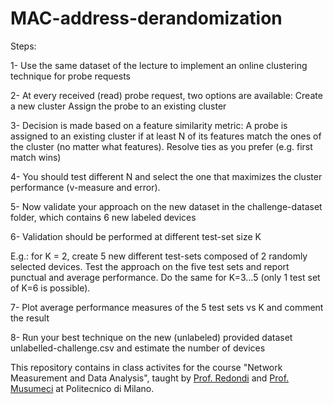 # MAC-address-derandomization

Steps:

1- Use the same dataset of the lecture to implement an online clustering technique for probe requests

2- At every received (read) probe request, two options are available:
Create a new cluster
Assign the probe to an existing cluster

3- Decision is made based on a feature similarity metric:
A probe is assigned to an existing cluster if at least N of its features match the ones of the cluster (no matter what features). Resolve ties as you prefer (e.g. first match wins)

4- You should test different N and select the one that maximizes the cluster performance (v-measure and error). 

5- Now validate your approach on the new dataset in the challenge-dataset folder, which contains 6 new labeled devices

6- Validation should be performed at different test-set size K

E.g.: for K = 2, create 5 new different test-sets composed of 2 randomly selected devices. Test the approach on the five test sets and report punctual and average performance. Do the same for K=3…5 (only 1 test set of K=6 is possible).

7- Plot average performance measures of the 5 test sets vs K and comment the result

8- Run your best technique on the new (unlabeled) provided dataset unlabelled-challenge.csv and estimate the number of devices

This repository contains in class activites for the course "Network Measurement and Data Analysis", taught by [Prof. Redondi](https://scholar.google.com/citations?user=8ka5NmUAAAAJ&hl=en) and [Prof. Musumeci](https://scholar.google.it/citations?user=RsM0KB0AAAAJ&hl=it) at Politecnico di Milano.

